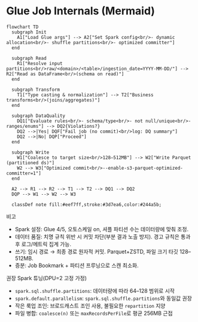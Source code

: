 # Glue Job Internals (Mermaid)

```mermaid
flowchart TD
  subgraph Init
    A1["Load Glue args"] --> A2["Set Spark config<br/>- dynamic allocation<br/>- shuffle partitions<br/>- optimized committer"]
  end

  subgraph Read
    R1["Resolve input partitions<br/>raw/<domain>/<table>/ingestion_date=YYYY-MM-DD/"] --> R2["Read as DataFrame<br/>(schema on read)"]
  end

  subgraph Transform
    T1["Type casting & normalization"] --> T2["Business transforms<br/>(joins/aggregates)"]
  end

  subgraph DataQuality
    DQ1["Evaluate rules<br/>- schema/type<br/>- not null/unique<br/>- ranges/enums"] --> DQ2{Violations?}
    DQ2 -->|Yes| DQF["Fail job (no commit)<br/>log: DQ summary"]
    DQ2 -->|No| DQP["Proceed"]
  end

  subgraph Write
    W1["Coalesce to target size<br/>128–512MB"] --> W2["Write Parquet (partitioned ds)"]
    W2 --> W3["Optimized commit<br/>--enable-s3-parquet-optimized-committer=1"]
  end

  A2 --> R1 --> R2 --> T1 --> T2 --> DQ1 --> DQ2
  DQP --> W1 --> W2 --> W3

  classDef note fill:#eef7ff,stroke:#3d7ea6,color:#244a5b;
```

비고

- Spark 설정: Glue 4/5, 오토스케일 on, 셔플 파티션 수는 데이터량에 맞춰 조정.
- 데이터 품질: 치명 규칙 위반 시 커밋 차단(부분 결과 노출 방지). 경고 규칙은 통과 후 로그/메트릭 집계 가능.
- 쓰기: 임시 경로 → 최종 경로 원자적 커밋. Parquet+ZSTD, 파일 크기 타깃 128–512MB.
- 증분: Job Bookmark + 파티션 프루닝으로 스캔 최소화.

권장 Spark 튜닝(DPU=2 고정 가정)

- `spark.sql.shuffle.partitions`: 데이터량에 따라 64–128 범위로 시작
- `spark.default.parallelism`: `spark.sql.shuffle.partitions`와 동일값 권장
- 작은 룩업 조인: 브로드캐스트 조인 사용, 불필요한 `repartition` 지양
- 파일 병합: `coalesce(n)` 또는 `maxRecordsPerFile`로 평균 256MB 근접
